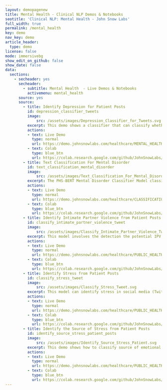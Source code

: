 ```yaml
---
layout: demopagenew
title: Mental Health - Clinical NLP Demos & Notebooks
seotitle: 'Clinical NLP: Mental Health - John Snow Labs'
full_width: true
permalink: /mental_health
key: demo
nav_key: demo
article_header:
  type: demo
license: false
mode: immersivebg
show_edit_on_github: false
show_date: false
data:
  sections:  
    - secheader: yes
      secheader:
        - subtitle: Mental Health  - Live Demos & Notebooks
          activemenu: mental_health
      source: yes
      source: 
        - title: Identify Depression for Patient Posts
          id: depression_classifier_tweets 
          image: 
              src: /assets/images/Depression_Classifier_for_Tweets.svg
          excerpt: This demo shows a classifier that can classify whether tweets contain depressive text.
          actions:
          - text: Live Demo
            type: normal
            url: https://demo.johnsnowlabs.com/healthcare/MENTAL_HEALTH_DEPRESSION/
          - text: Colab
            type: blue_btn
            url: https://colab.research.google.com/github/JohnSnowLabs/spark-nlp-workshop/blob/master/tutorials/streamlit_notebooks/healthcare/MENTAL_HEALTH.ipynb
        - title: Text Classification For Mental Disorder
          id: text_classification_mental_disorder          
          image: 
              src: /assets/images/Text_Classification_For_Mental_Disorder.svg
          excerpt: The PHS-BERT Mental Disorder Classifier Model classifies text based on the following mental disorders. (Schizophrenia, Depression, Bipolar disorder, Anxiety disorder).
          actions:
          - text: Live Demo
            type: normal
            url: https://demo.johnsnowlabs.com/healthcare/CLASSIFICATION_MENTAL_DISORDER/
          - text: Colab
            type: blue_btn
            url: https://colab.research.google.com/github/JohnSnowLabs/spark-nlp-workshop/blob/master/tutorials/streamlit_notebooks/healthcare/MENTAL_HEALTH.ipynb
        - title: Identify Intimate Partner Violence from Patient Posts
          id: classify_intimate_partner_violence_tweet          
          image: 
              src: /assets/images/Classify_Intimate_Partner_Violence_Tweet.svg
          excerpt: This model involves the detection the potential IPV victims on social media platforms (in English tweets).
          actions:
          - text: Live Demo
            type: normal
            url: https://demo.johnsnowlabs.com/healthcare/PUBLIC_HEALTH_PARTNER_VIOLENCE/
          - text: Colab
            type: blue_btn
            url: https://colab.research.google.com/github/JohnSnowLabs/spark-nlp-workshop/blob/master/tutorials/streamlit_notebooks/healthcare/PUBLIC_HEALTH_MB4SC.ipynb
        - title: Identify Stress from Patient Posts
          id: classify_stress_tweet        
          image: 
              src: /assets/images/Classify_Stress_Tweet.svg
          excerpt: This model can identify stress in social media (Twitter) posts in the self-disclosure category. The model finds whether a person claims he/she is stressed or not. 
          actions:
          - text: Live Demo
            type: normal
            url: https://demo.johnsnowlabs.com/healthcare/PUBLIC_HEALTH_STRESS/
          - text: Colab
            type: blue_btn
            url: https://colab.research.google.com/github/JohnSnowLabs/spark-nlp-workshop/blob/master/tutorials/streamlit_notebooks/healthcare/PUBLIC_HEALTH_MB4SC.ipynb
        - title: Identify the Source of Stress from Patient Posts
          id: identify_source_stress_patient_posts         
          image: 
              src: /assets/images/Identify_Source_Stress_Patient.svg
          excerpt: This demo shows how to classify source of emotional stress in text.
          actions:
          - text: Live Demo
            type: normal
            url: https://demo.johnsnowlabs.com/healthcare/PUBLIC_HEALTH_SOURCE_OF_STRESS/
          - text: Colab
            type: blue_btn
            url: https://colab.research.google.com/github/JohnSnowLabs/spark-nlp-workshop/blob/master/tutorials/streamlit_notebooks/healthcare/PUBLIC_HEALTH_MB4SC.ipynb
---
```

